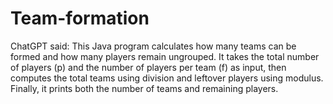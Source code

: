 # Team-formation
ChatGPT said:  This Java program calculates how many teams can be formed and how many players remain ungrouped. It takes the total number of players (p) and the number of players per team (f) as input, then computes the total teams using division and leftover players using modulus. Finally, it prints both the number of teams and remaining players.
